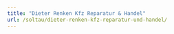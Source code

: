 ```yaml
---
title: "Dieter Renken Kfz Reparatur & Handel"
url: /soltau/dieter-renken-kfz-reparatur-und-handel/
---
```

